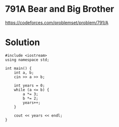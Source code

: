 # 791A	Bear and Big Brother

https://codeforces.com/problemset/problem/791/A

# Solution

```
#include <iostream>
using namespace std;

int main() {
    int a, b;
    cin >> a >> b;

    int years = 0;
    while (a <= b) {
        a *= 3;
        b *= 2;
        years++;
    }

    cout << years << endl;
}
```
